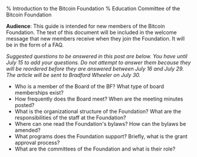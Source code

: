 % Introduction to the Bitcoin Foundation
% Education Committee of the Bitcoin Foundation

**Audience**: This guide is intended for new members of the Bitcoin Foundation. The text of this document will be included in the welcome message that new members receive when they join the Foundation. It will be in the form of a FAQ.

*Suggested questions to be answered in this post are below. You have until July 15 to add your questions. Do not attempt to answer them because they will be reordered before they are answered between July 16 and July 29. The article will be sent to Bradford Wheeler on July 30.* 

- Who is a member of the Board of the BF? What type of board memberships exist?
- How frequently does the Board meet? When are the meeting minutes posted?
- What is the organizational structure of the Foundation? What are the responsibilities of the staff at the Foundation?
- Where can one read the Foundation's bylaws? How can the bylaws be amended?
- What programs does the Foundation support? Briefly, what is the grant approval process?
- What are the committees of the Foundation and what is their role?